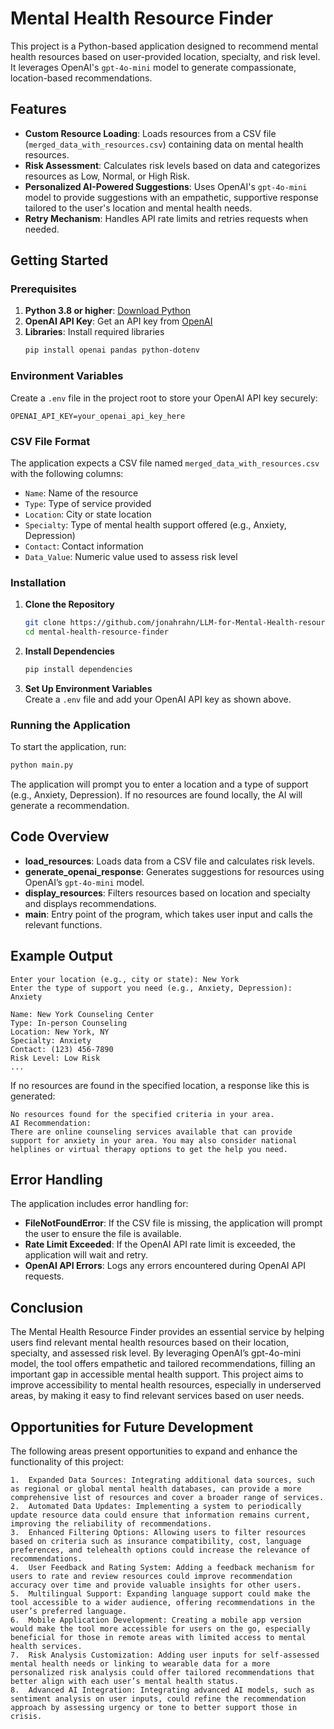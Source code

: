 # Mental Health Resource Finder

This project is a Python-based application designed to recommend mental health resources based on user-provided location, specialty, and risk level. It leverages OpenAI's `gpt-4o-mini` model to generate compassionate, location-based recommendations.

## Features

- **Custom Resource Loading**: Loads resources from a CSV file (`merged_data_with_resources.csv`) containing data on mental health resources.
- **Risk Assessment**: Calculates risk levels based on data and categorizes resources as Low, Normal, or High Risk.
- **Personalized AI-Powered Suggestions**: Uses OpenAI's `gpt-4o-mini` model to provide suggestions with an empathetic, supportive response tailored to the user's location and mental health needs.
- **Retry Mechanism**: Handles API rate limits and retries requests when needed.

## Getting Started

### Prerequisites

1. **Python 3.8 or higher**: [Download Python](https://www.python.org/downloads/)
2. **OpenAI API Key**: Get an API key from [OpenAI](https://platform.openai.com/account/api-keys)
3. **Libraries**: Install required libraries
   ```bash
   pip install openai pandas python-dotenv
   ```

### Environment Variables

Create a `.env` file in the project root to store your OpenAI API key securely:

```plaintext
OPENAI_API_KEY=your_openai_api_key_here
```

### CSV File Format

The application expects a CSV file named `merged_data_with_resources.csv` with the following columns:

- `Name`: Name of the resource
- `Type`: Type of service provided
- `Location`: City or state location
- `Specialty`: Type of mental health support offered (e.g., Anxiety, Depression)
- `Contact`: Contact information
- `Data_Value`: Numeric value used to assess risk level

### Installation

1. **Clone the Repository**
   ```bash
   git clone https://github.com/jonahrahn/LLM-for-Mental-Health-resource-.git
   cd mental-health-resource-finder
   ```

2. **Install Dependencies**
   ```bash
   pip install dependencies
   ```

3. **Set Up Environment Variables**  
   Create a `.env` file and add your OpenAI API key as shown above.

### Running the Application

To start the application, run:

```bash
python main.py
```

The application will prompt you to enter a location and a type of support (e.g., Anxiety, Depression). If no resources are found locally, the AI will generate a recommendation.

## Code Overview

- **load_resources**: Loads data from a CSV file and calculates risk levels.
- **generate_openai_response**: Generates suggestions for resources using OpenAI’s `gpt-4o-mini` model.
- **display_resources**: Filters resources based on location and specialty and displays recommendations.
- **main**: Entry point of the program, which takes user input and calls the relevant functions.

## Example Output

```
Enter your location (e.g., city or state): New York
Enter the type of support you need (e.g., Anxiety, Depression): Anxiety

Name: New York Counseling Center
Type: In-person Counseling
Location: New York, NY
Specialty: Anxiety
Contact: (123) 456-7890
Risk Level: Low Risk
...
```

If no resources are found in the specified location, a response like this is generated:

```
No resources found for the specified criteria in your area.
AI Recommendation:
There are online counseling services available that can provide support for anxiety in your area. You may also consider national helplines or virtual therapy options to get the help you need.
```

## Error Handling

The application includes error handling for:
- **FileNotFoundError**: If the CSV file is missing, the application will prompt the user to ensure the file is available.
- **Rate Limit Exceeded**: If the OpenAI API rate limit is exceeded, the application will wait and retry.
- **OpenAI API Errors**: Logs any errors encountered during OpenAI API requests.

## Conclusion

The Mental Health Resource Finder provides an essential service by helping users find relevant mental health resources based on their location, specialty, and assessed risk level. By leveraging OpenAI’s gpt-4o-mini model, the tool offers empathetic and tailored recommendations, filling an important gap in accessible mental health support. This project aims to improve accessibility to mental health resources, especially in underserved areas, by making it easy to find relevant services based on user needs.

## Opportunities for Future Development

The following areas present opportunities to expand and enhance the functionality of this project:

	1.	Expanded Data Sources: Integrating additional data sources, such as regional or global mental health databases, can provide a more comprehensive list of resources and cover a broader range of services.
	2.	Automated Data Updates: Implementing a system to periodically update resource data could ensure that information remains current, improving the reliability of recommendations.
	3.	Enhanced Filtering Options: Allowing users to filter resources based on criteria such as insurance compatibility, cost, language preferences, and telehealth options could increase the relevance of recommendations.
	4.	User Feedback and Rating System: Adding a feedback mechanism for users to rate and review resources could improve recommendation accuracy over time and provide valuable insights for other users.
	5.	Multilingual Support: Expanding language support could make the tool accessible to a wider audience, offering recommendations in the user’s preferred language.
	6.	Mobile Application Development: Creating a mobile app version would make the tool more accessible for users on the go, especially beneficial for those in remote areas with limited access to mental health services.
	7.	Risk Analysis Customization: Adding user inputs for self-assessed mental health needs or linking to wearable data for a more personalized risk analysis could offer tailored recommendations that better align with each user’s mental health status.
	8.	Advanced AI Integration: Integrating advanced AI models, such as sentiment analysis on user inputs, could refine the recommendation approach by assessing urgency or tone to better support those in crisis.

